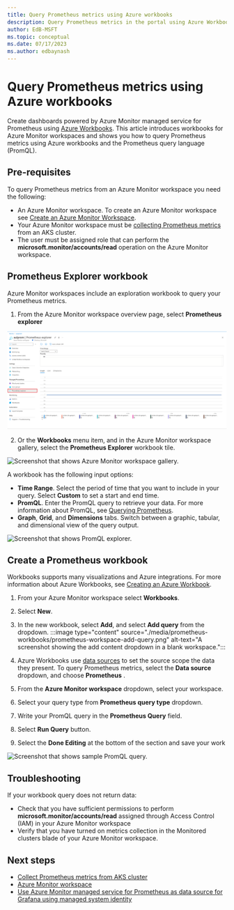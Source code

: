 ```yaml
---
title: Query Prometheus metrics using Azure workbooks
description: Query Prometheus metrics in the portal using Azure Workbooks.
author: EdB-MSFT
ms.topic: conceptual
ms.date: 07/17/2023
ms.author: edbaynash
---
```


# Query Prometheus metrics using Azure workbooks

Create dashboards powered by Azure Monitor managed service for Prometheus using [Azure Workbooks](../visualize/workbooks-overview.md).
This article introduces workbooks for Azure Monitor workspaces and shows you how to query Prometheus metrics using Azure workbooks and the Prometheus query language (PromQL).

## Pre-requisites
To query Prometheus metrics from an Azure Monitor workspace you need the following:
-	An Azure Monitor workspace. To create an Azure Monitor workspace see [Create an Azure Monitor Workspace](./azure-monitor-workspace-overview.md?tabs=azure-portal.md).
-	Your Azure Monitor workspace must be [collecting Prometheus metrics](./prometheus-metrics-enable.md) from an AKS cluster.
-	The user must be assigned role that can perform the **microsoft.monitor/accounts/read** operation on the Azure Monitor workspace.

## Prometheus Explorer workbook
Azure Monitor workspaces include an exploration workbook to query your Prometheus metrics. 

1. From the Azure Monitor workspace overview page, select **Prometheus explorer**

![Screenshot that shows Azure Monitor workspace menu selection.](./media/prometheus-workbooks/prometheus-explorer-menu.png)
    
2. Or the **Workbooks** menu item, and in the Azure Monitor workspace gallery, select the **Prometheus Explorer** workbook tile.

![Screenshot that shows Azure Monitor workspace gallery.](./media/prometheus-workbooks/prometheus-gallery.png)

A workbook has the following input options:
-	**Time Range**. Select the period of time that you want to include in your query. Select **Custom** to set a start and end time.
-	**PromQL**. Enter the PromQL query to retrieve your data. For more information about PromQL, see [Querying Prometheus](https://prometheus.io/docs/prometheus/latest/querying/basics/#querying-prometheus).
-	**Graph**, **Grid**, and **Dimensions** tabs. Switch between a graphic, tabular, and dimensional view of the query output.

![Screenshot that shows PromQL explorer.](./media/prometheus-workbooks/prometheus-explorer.png)

## Create a Prometheus workbook

Workbooks supports many visualizations and Azure integrations. For more information about Azure Workbooks, see [Creating an Azure Workbook](../visualize/workbooks-create-workbook.md).  



1.	From your Azure Monitor workspace select **Workbooks**.

1.  Select **New**.
1.	In the new workbook, select **Add**, and select **Add query** from the dropdown.
:::image type="content" source="./media/prometheus-workbooks/prometheus-workspace-add-query.png" alt-text="A screenshot showing the add content dropdown in a blank workspace.":::    
1. Azure Workbooks use [data sources](../visualize/workbooks-data-sources.md#prometheus-preview) to set the source scope the data they present. To query Prometheus metrics, select the  **Data source** dropdown, and choose **Prometheus** .
1.	From the **Azure Monitor workspace** dropdown, select your workspace.
1.	Select your query type from **Prometheus query type** dropdown.
1.	Write your PromQL query in the **Prometheus Query** field. 
1.	Select **Run Query** button.
1.	Select the **Done Editing** at the bottom of the section and save your work

![Screenshot that shows sample PromQL query.](./media/prometheus-workbooks/prometheus-query.png)

## Troubleshooting

If your workbook query does not return data:

-	Check that you have sufficient permissions to perform **microsoft.monitor/accounts/read** assigned through Access Control (IAM) in your Azure Monitor workspace
-	Verify that you have turned on metrics collection in the Monitored clusters blade of your Azure Monitor workspace.


## Next steps
* [Collect Prometheus metrics from AKS cluster](./prometheus-metrics-enable.md)
* [Azure Monitor workspace](./azure-monitor-workspace-overview.md)
* [Use Azure Monitor managed service for Prometheus as data source for Grafana using managed system identity](./prometheus-grafana.md)
